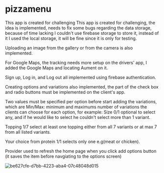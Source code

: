 # pizzamenu
This app is created for challenging This app is created for challenging, the idea is implemented, needs to fix some bugs regarding the data storage, because of time lacking I couldn't use firebase storage to store it, instead of it I used the local storage, it will be fine since it is only for testing.

Uploading an image from the gallery or from the camera is also implemented.

For Google Maps, the tracking needs more setup on the drivers' app, I added the Google Maps and locating Aument on it.

Sign up, Log in, and Log out all implemented using firebase authentication.

Creating options and variations also implemented, the part of the check box and radio buttons must be implemented on the client's app.

Two values must be specified per option before start adding the variations, which are Min/Max: minimum and maximums number of variations the clients can choose for each option, for example: Size 0/1 optional to select any, and if he would like to select he couldn't select more than 1 variant.

Topping 1/7 select at least one topping either from all 7 variants or at max 7 from all listed variants.

Your choice from protein 1/1 selects only one e.g(meat or chicken).

Provider used to refresh the home page when you click add options button (it saves the item before navgiating to the options screen)


![be627cfe-d7bb-4223-aba4-07c48048d015](https://user-images.githubusercontent.com/89595252/131011611-8731b360-cfaa-4022-904d-7557aabbc98f.jpg)
